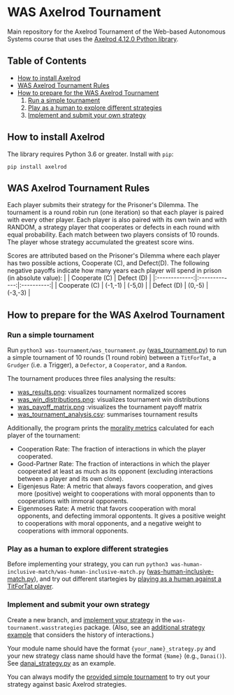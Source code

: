 # WAS Axelrod Tournament

Main repository for the Axelrod Tournament of the Web-based Autonomous Systems course that uses the [Axelrod 4.12.0 Python library](https://pypi.org/project/Axelrod/).

## Table of Contents
-   [How to install Axelrod](#how-to-install-axelrod)
-   [WAS Axelrod Tournament Rules](#was-axelrod-tournament-rules)
-   [How to prepare for the WAS Axelrod Tournament](#how-to-prepare-for-the-was-axelrod-tournament)
    1. [Run a simple tournament](#run-a-simple-tournament)
    2. [Play as a human to explore different strategies](#play-as-a-human-to-explore-different-strategies)
    3. [Implement and submit your own strategy](#implement-and-submit-your-own-strategy)
    
## How to install Axelrod
The library requires Python 3.6 or greater. Install with `pip`:
```
pip install axelrod
```

## WAS Axelrod Tournament Rules
Each player submits their strategy for the Prisoner's Dilemma. The tournament is a round robin run (one iteration) so that each player is paired with every other player. 
Each player is also paired with its own twin and with RANDOM, a strategy player that cooperates or defects in each round with equal probability. 
Each match between two players consists of 10 rounds.
The player whose strategy accumulated the greatest score wins.

Scores are attributed based on the Prisoner's Dilemma where each player has two possible actions, Cooperate (C), and Defect(D). The following negative payoffs indicate how many years each player will spend in prison (in absolute value):
|               | Cooperate (C) | Defect (D) |
|:-------------:|:-------------:|:----------:|
| Cooperate (C) |    (-1,-1)    |   (-5,0)   |
|   Defect (D)  |    (0,-5)     |   (-3,-3)  |


## How to prepare for the WAS Axelrod Tournament
### Run a simple tournament 
Run `python3 was-tournament/was_tournament.py` ([was_tournament.py](/was-tournament/was_tournament.py)) to run a simple tournament of 10 rounds (1 round robin) between a `TitForTat`, a `Grudger` (i.e. a Trigger), a `Defector`, a `Cooperator`, and a `Random`.

The tournament produces three files analysing the results:
- [was_results.png](/was-tournament/was_results.png): visualizes tournament normalized scores
- [was_win_distributions.png](/was-tournament/was_win_distributions.png): visualizes tournament win distributions
- [was_payoff_matrix.png](/was-tournament/was_payoff_matrix.png) :visualizes the tournament payoff matrix
- [was_tournament_analysis.csv](/was-tournament/was_tournament_analysis.csv): summarises tournament results

Additionally, the program prints the [morality metrics](https://axelrod.readthedocs.io/en/stable/how-to/calculate_morality_metrics.html) calculated for each player of the tournament:
- Cooperation Rate: The fraction of interactions in which the player cooperated.
- Good-Partner Rate: The fraction of interactions in which the player cooperated at least as much as its opponent (excluding interactions between a player and its own clone).
- Eigenjesus Rate: A metric that always favors cooperation, and gives more (positive) weight to cooperations with moral opponents than
to cooperations with immoral opponents.
- Eigenmoses Rate: A metric that favors cooperation with moral opponents, and defecting immoral oppontents. It gives a positive weight to cooperations with moral opponents, and a negative weight to cooperations with immoral opponents.

### Play as a human to explore different strategies
Before implementing your strategy, you can run `python3 was-human-inclusive-match/was-human-inclusive-match.py` ([was-human-inclusive-match.py](/was-human-inclusive-match/was_human_inclusive_match.py)), and try out different startegies by 
[playing as a human against a TitForTat player](https://axelrod.readthedocs.io/en/stable/tutorials/new_to_game_theory_and_or_python/human_interaction.html). 

### Implement and submit your own strategy
Create a new branch, and [implement your strategy](https://axelrod.readthedocs.io/en/fix-documentation/tutorials/contributing/strategy/writing_the_new_strategy.html) in the `was-tournament.wasstrategies` package. (Also, see an [additional strategy example](https://github.com/Axelrod-Python/Axelrod/blob/75ef1f24187350292c43d244370c100c644748bc/docs/how-to/contributing/strategy/writing_the_new_strategy.rst) that considers the history of interactions.)

Your module name should have the format  `{your_name}_strategy.py` and your new strategy class name should have the format `{Name}` (e.g., `Danai()`). See [danai_strategy.py](/was-tournament/wasstrategies/danai_strategy.py) as an example. 

You can always modify the [provided simple tournament](/was-tournament/was_tournament.py) to try out your strategy against basic Axelrod strategies.
